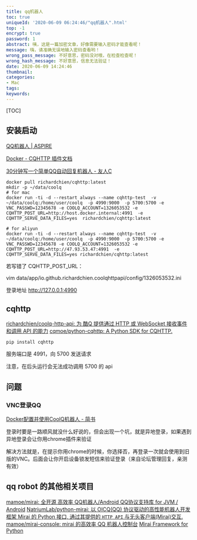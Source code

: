 ```yaml
---
title: qq机器人
toc: true
uniqueId: '2020-06-09 06:24:46/"qq机器人".html'
top: -1
encrypt: true
password: 1
abstract: 咦，这是一篇加密文章，好像需要输入密码才能查看呢！
message: 嗨，请准确无误地输入密码查看哟！
wrong_pass_message: 不好意思，密码没对哦，在检查检查呢！
wrong_hash_message: 不好意思，信息无法验证！
date: 2020-06-09 14:24:46
thumbnail:
categories:
- Mac
tags:
keywords:
---
```



[TOC]

<!--more-->

## 安装启动

[QQ机器人 | ASPIRE](https://ixyzero.com/blog/archives/4463.html)

[Docker - CQHTTP 插件文档](https://cqhttp.cc/docs/4.15/#/Docker)

[30分钟写一个简单QQ自动回复机器人 - 友人C](https://www.ihewro.com/archives/979/comment-page-1)

```shell
docker pull richardchien/cqhttp:latest
mkdir -p ~/data/coolq
# for mac
docker run -ti -d --restart always --name cqhttp-test  -v ~/data/coolq:/home/user/coolq  -p 4990:9000  -p 5700:5700 -e VNC_PASSWD=12345678 -e COOLQ_ACCOUNT=1326053532 -e CQHTTP_POST_URL=http://host.docker.internal:4991  -e CQHTTP_SERVE_DATA_FILES=yes  richardchien/cqhttp:latest

# for aliyun
docker run -ti -d --restart always --name cqhttp-test  -v ~/data/coolq:/home/user/coolq  -p 4990:9000  -p 5700:5700 -e VNC_PASSWD=12345678 -e COOLQ_ACCOUNT=1326053532 -e CQHTTP_POST_URL=http://47.93.53.47:4991  -e CQHTTP_SERVE_DATA_FILES=yes richardchien/cqhttp:latest

```

若写错了 CQHTTP_POST_URL：

vim data/app/io.github.richardchien.coolqhttpapi/config/1326053532.ini



登录地址 http://127.0.0.1:4990



## cqhttp

[richardchien/coolq-http-api: 为 酷Q 提供通过 HTTP 或 WebSocket 接收事件和调用 API 的能力](https://github.com/richardchien/coolq-http-api)
[cqmoe/python-cqhttp: A Python SDK for CQHTTP.](https://github.com/cqmoe/python-cqhttp)

```shell
pip install cqhttp
```

服务端口是 4991，向 5700 发送请求

注意，在后头运行会无法成功调用 5700 的 api



## 问题

### VNC登录QQ

[Docker配置并使用CoolQ机器人 - 简书](https://www.jianshu.com/p/baa747a54d5e)

登录时要是一路顺风就没什么好说的，但会出现一个坑，就是异地登录，如果遇到异地登录会让你用chrome插件来验证

解决方法就是，在提示你用chrome的时候，你选择否，再登录一次就会使用到旧版的VNC。后面会让你开启设备锁发短信来验证登录（来自论坛管理回复，亲测有效）





## qq robot 的其他相关项目

[mamoe/mirai: 全开源 高效率 QQ机器人/Android QQ协议支持库 for JVM / Android](https://github.com/mamoe/mirai)
[NatriumLab/python-mirai: 以 OICQ(QQ) 协议驱动的高性能机器人开发框架 Mirai 的 Python 接口, 通过其提供的 `HTTP API` 与无头客户端(Mirai)交互.](https://github.com/NatriumLab/python-mirai)
[mamoe/mirai-console: mirai 的高效率 QQ 机器人控制台](https://github.com/mamoe/mirai-console)
[Mirai Framework for Python](https://mirai-py.originpages.com/)
